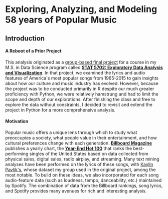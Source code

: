 # Exploring, Analyzing, and Modeling 58 years of Popular Music

## Introduction
#### A Reboot of a Prior Project
This analysis originated as a [group-based final project](https://github.com/manksh/EDAV_Dream_Team) for a course in my M.S. in Data Science program called [**STAT 5702: Exploratory Data Analysis and Visualization**](http://www.columbia.edu/cu/bulletin/uwb/subj/STAT/GR5702-20181-001/). In that project, we examined the lyrics and audio features of America's most popular songs from 1965-2015 to gain insights about how our culture and music industry has evolved. However, because the project was to be conducted primarily in R despite our much greater proficiency with Python, we were relatively hamstrung and had to limit the scope and depth of our explorations. After finishing the class and free to explore the data without constraints, I decided to revisit and extend the project in Python for a more comprehensive analysis.

#### Motivation

Popular music offers a unique lens through which to study what preoccupies a society, what people value in their entertainment, and how cultural preferences change with each generation. [**Billboard Magazine**](https://en.wikipedia.org/wiki/Billboard_(magazine)) publishes a yearly chart, the [**Year-End Hot 100**](https://en.wikipedia.org/wiki/Billboard_Year-End) that ranks the best-performing singles of the United States based on data collected from physical sales, digital sales, radio airplay, and streaming. Many text mining analyses have been performed on the lyrics of these songs, with [Kaylin Pavlik's](https://www.kaylinpavlik.com/50-years-of-pop-music/), whose dataset my group used in the original project, among the most notable. To build on these ideas, we also incorporated for each song audio-feature data (such as loudness, tempo, danceability, etc.) maintained by Spotify. The combination of data from the Billboard rankings, song lyrics, and Spotify provides many avenues for rich and interesting analysis.



